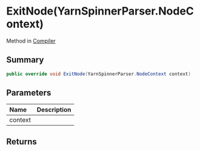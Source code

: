 # ExitNode(YarnSpinnerParser.NodeContext)

Method in [Compiler](/api/csharp/yarn.compiler.compiler.md)

## Summary



```csharp
public override void ExitNode(YarnSpinnerParser.NodeContext context)
```

## Parameters

|Name|Description|
|:---|:---|
|context||

## Returns



